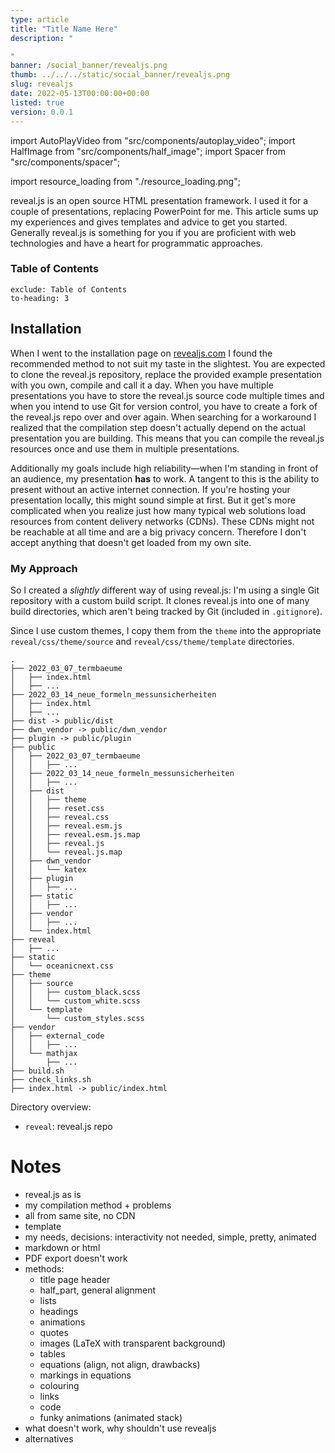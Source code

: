 ```yaml
---
type: article
title: "Title Name Here"
description: "

"
banner: /social_banner/revealjs.png
thumb: ../../../static/social_banner/revealjs.png
slug: revealjs
date: 2022-05-13T00:00:00+00:00
listed: true
version: 0.0.1
---
```

import AutoPlayVideo from "src/components/autoplay_video";
import HalfImage from "src/components/half_image";
import Spacer from "src/components/spacer";

import resource_loading from "./resource_loading.png";

reveal.js is an open source HTML presentation framework.
I used it for a couple of presentations, replacing PowerPoint for me.
This article sums up my experiences and gives templates and advice to get you started.
Generally reveal.js is something for you if you are proficient with web technologies and have a heart for programmatic approaches.

### Table of Contents
```toc
exclude: Table of Contents
to-heading: 3
```

## Installation
When I went to the installation page on [revealjs.com](https://revealjs.com) I found the recommended method to not suit my taste in the slightest.
You are expected to clone the reveal.js repository, replace the provided example presentation with you own, compile and call it a day.
When you have multiple presentations you have to store the reveal.js source code multiple times and when you intend to use Git for version control, you have to create a fork of the reveal.js repo over and over again.
When searching for a workaround I realized that the compilation step doesn't actually depend on the actual presentation you are building.
This means that you can compile the reveal.js resources once and use them in multiple presentations.

<HalfImage src={resource_loading} />

Additionally my goals include high reliability&mdash;when I'm standing in front of an audience, my presentation **has** to work.
A tangent to this is the ability to present without an active internet connection.
If you're hosting your presentation locally, this might sound simple at first.
But it get's more complicated when you realize just how many typical web solutions load resources from content delivery networks (CDNs).
These CDNs might not be reachable at all time and are a big privacy concern.
Therefore I don't accept anything that doesn't get loaded from my own site.

<Spacer />

### My Approach
So I created a *slightly* different way of using reveal.js:
I'm using a single Git repository with a custom build script.
It clones reveal.js into one of many build directories, which aren't being tracked by Git (included in `.gitignore`).

Since I use custom themes, I copy them from the `theme` into the appropriate `reveal/css/theme/source` and `reveal/css/theme/template` directories.

<!-- TODO: verify -->
```
.
├── 2022_03_07_termbaeume
│   ├── index.html
│   ├── ...
├── 2022_03_14_neue_formeln_messunsicherheiten
│   ├── index.html
│   ├── ...
├── dist -> public/dist
├── dwn_vendor -> public/dwn_vendor
├── plugin -> public/plugin
├── public
│   ├── 2022_03_07_termbaeume
│   │   ├── ...
│   ├── 2022_03_14_neue_formeln_messunsicherheiten
│   │   ├── ...
│   ├── dist
│   │   ├── theme
│   │   ├── reset.css
│   │   ├── reveal.css
│   │   ├── reveal.esm.js
│   │   ├── reveal.esm.js.map
│   │   ├── reveal.js
│   │   └── reveal.js.map
│   ├── dwn_vendor
│   │   └── katex
│   ├── plugin
│   │   ├── ...
│   ├── static
│   │   ├── ...
│   ├── vendor
│   │   ├── ...
│   └── index.html
├── reveal
│   ├── ...
├── static
│   └── oceanicnext.css
├── theme
│   ├── source
│   │   ├── custom_black.scss
│   │   └── custom_white.scss
│   └── template
│       └── custom_styles.scss
├── vendor
│   ├── external_code
│   │   ├── ...
│   └── mathjax
│       ├── ...
├── build.sh
├── check_links.sh
├── index.html -> public/index.html
```
<!-- tree --dirsfirst -L 3  | xclip -i -selection clipboard -->

Directory overview:
- `reveal`: reveal.js repo

# Notes

- reveal.js as is
- my compilation method + problems
- all from same site, no CDN
- template
- my needs, decisions: interactivity not needed, simple, pretty, animated
- markdown or html
- PDF export doesn't work
- methods:
    - title page header
    - half_part, general alignment
    - lists
    - headings
    - animations
    - quotes
    - images (LaTeX with transparent background)
    - tables
    - equations (align, not align, drawbacks)
    - markings in equations
    - colouring
    - links
    - code
    - funky animations (animated stack)
- what doesn't work, why shouldn't use revealjs
- alternatives


